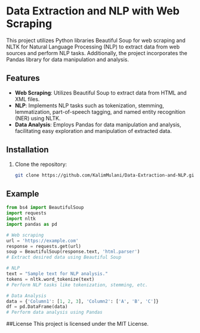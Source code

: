 

# Data Extraction and NLP with Web Scraping

This project utilizes Python libraries Beautiful Soup for web scraping and NLTK for Natural Language Processing (NLP) to extract data from web sources and perform NLP tasks. Additionally, the project incorporates the Pandas library for data manipulation and analysis.

## Features

- **Web Scraping**: Utilizes Beautiful Soup to extract data from HTML and XML files.
- **NLP**: Implements NLP tasks such as tokenization, stemming, lemmatization, part-of-speech tagging, and named entity recognition (NER) using NLTK.
- **Data Analysis**: Employs Pandas for data manipulation and analysis, facilitating easy exploration and manipulation of extracted data.

## Installation

1. Clone the repository:

    ```bash
    git clone https://github.com/KalimMulani/Data-Extraction-and-NLP.git
    ```
## Example

```python
from bs4 import BeautifulSoup
import requests
import nltk
import pandas as pd

# Web scraping
url = 'https://example.com'
response = requests.get(url)
soup = BeautifulSoup(response.text, 'html.parser')
# Extract desired data using Beautiful Soup

# NLP
text = "Sample text for NLP analysis."
tokens = nltk.word_tokenize(text)
# Perform NLP tasks like tokenization, stemming, etc.

# Data Analysis
data = {'Column1': [1, 2, 3], 'Column2': ['A', 'B', 'C']}
df = pd.DataFrame(data)
# Perform data analysis using Pandas
```
##License
This project is licensed under the MIT License.
